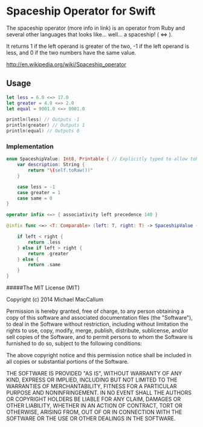 Spaceship Operator for Swift
============================

The spaceship operator (more info in link) is an operator from Ruby and several other languages that looks like... well... a spaceship! ( <=> ).

It returns 1 if the left operand is greater of the two, -1 if the left operand is less, and 0 if the two numbers have the same value.

http://en.wikipedia.org/wiki/Spaceship_operator

## Usage

```swift
let less = 6.0 <=> 17.0
let greater = 4.0 <=> 2.0
let equal = 9001.0 <=> 9001.0

println(less) // Outputs -1
println(greater) // Outputs 1
println(equal) // Outputs 0
```

### Implementation

```swift
enum SpaceshipValue: Int8, Printable { // Explicitly typed to allow toRaw()
    var description: String {
        return "\(self.toRaw())"
    }

    case less = -1
    case greater = 1
    case same = 0
}

operator infix <=> { associativity left precedence 140 }

@infix func <=> <T: Comparable> (left: T, right: T) -> SpaceshipValue {

    if left < right {
        return .less
    } else if left > right {
        return .greater
    } else {
        return .same
    }
}
```



#####The MIT License (MIT)

Copyright (c) 2014 Michael MacCallum

Permission is hereby granted, free of charge, to any person obtaining a copy
of this software and associated documentation files (the "Software"), to deal
in the Software without restriction, including without limitation the rights
to use, copy, modify, merge, publish, distribute, sublicense, and/or sell
copies of the Software, and to permit persons to whom the Software is
furnished to do so, subject to the following conditions:

The above copyright notice and this permission notice shall be included in all
copies or substantial portions of the Software.

THE SOFTWARE IS PROVIDED "AS IS", WITHOUT WARRANTY OF ANY KIND, EXPRESS OR
IMPLIED, INCLUDING BUT NOT LIMITED TO THE WARRANTIES OF MERCHANTABILITY,
FITNESS FOR A PARTICULAR PURPOSE AND NONINFRINGEMENT. IN NO EVENT SHALL THE
AUTHORS OR COPYRIGHT HOLDERS BE LIABLE FOR ANY CLAIM, DAMAGES OR OTHER
LIABILITY, WHETHER IN AN ACTION OF CONTRACT, TORT OR OTHERWISE, ARISING FROM,
OUT OF OR IN CONNECTION WITH THE SOFTWARE OR THE USE OR OTHER DEALINGS IN THE
SOFTWARE.
